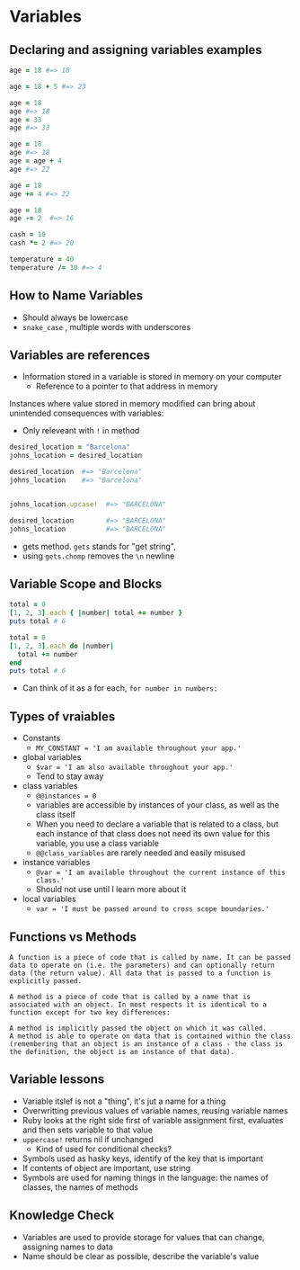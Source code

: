 # Variables

## Declaring and assigning variables examples
```ruby
age = 18 #=> 18

age = 18 + 5 #=> 23

age = 18
age #=> 18
age = 33
age #=> 33

age = 18
age #=> 18
age = age + 4
age #=> 22

age = 18
age += 4 #=> 22

age = 18
age -= 2  #=> 16

cash = 10
cash *= 2 #=> 20

temperature = 40
temperature /= 10 #=> 4
```

## How to Name Variables
* Should always be lowercase
* `snake_case` , multiple words with underscores

## Variables are references
* Information stored in a variable is stored in memory on your computer
  * Reference to a pointer to that address in memory

Instances where value stored in memory modified can bring about unintended consequences with variables:
  * Only releveant with `!` in method
```ruby
desired_location = "Barcelona"
johns_location = desired_location

desired_location  #=> "Barcelona"
johns_location    #=> "Barcelona"


johns_location.upcase!  #=> "BARCELONA"

desired_location        #=> "BARCELONA"
johns_location          #=> "BARCELONA"
```

* gets method. `gets` stands for "get string",
* using `gets.chomp` removes the `\n` newline 

## Variable Scope and Blocks

```ruby
total = 0
[1, 2, 3].each { |number| total += number }
puts total # 6
```
```ruby
total = 0
[1, 2, 3].each do |number|
  total += number
end
puts total # 6
```
* Can think of it as a for each, `for number in numbers:`

## Types of vraiables
*  Constants
   * `MY_CONSTANT = 'I am available throughout your app.'`
*  global variables
   *  `$var = 'I am also available throughout your app.'`
   *  Tend to stay away
*  class variables
   * `@@instances = 0`
   * variables are accessible by instances of your class, as well as the class itself
   * When you need to declare a variable that is related to a class, but each instance of that class does not need its own value for this variable, you use a class variable
   * `@@class_variables` are rarely needed and easily misused
*  instance variables
   *  `@var = 'I am available throughout the current instance of this class.'`
   *  Should not use until I learn more about it
*  local variables
   *  `var = 'I must be passed around to cross scope boundaries.'`

## Functions vs Methods
```
A function is a piece of code that is called by name. It can be passed data to operate on (i.e. the parameters) and can optionally return data (the return value). All data that is passed to a function is explicitly passed.

A method is a piece of code that is called by a name that is associated with an object. In most respects it is identical to a function except for two key differences:

A method is implicitly passed the object on which it was called.
A method is able to operate on data that is contained within the class (remembering that an object is an instance of a class - the class is the definition, the object is an instance of that data).
```

## Variable lessons
* Variable itslef is not a "thing", it's jut a name for a thing
* Overwritting previous values of variable names, reusing variable names
* Ruby looks at the right side first of variable assignment first, evaluates and then sets variable to that value
* `uppercase!` returns nil if unchanged
  * Kind of used for conditional checks?
* Symbols used as hasky keys, identify of the key that is important
* If contents of object are important, use string
* Symbols are used for naming things in the language: the names of classes, the names of methods 

## Knowledge Check
* Variables are used to provide storage for values that can change, assigning names to data
* Name should be clear as possible, describe the variable's value
